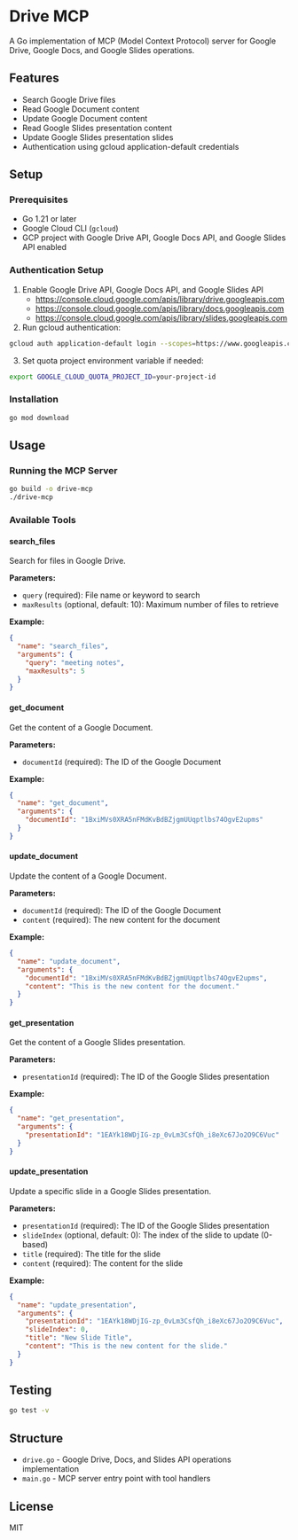 # Drive MCP

A Go implementation of MCP (Model Context Protocol) server for Google Drive, Google Docs, and Google Slides operations.

## Features

- Search Google Drive files
- Read Google Document content
- Update Google Document content
- Read Google Slides presentation content
- Update Google Slides presentation slides
- Authentication using gcloud application-default credentials

## Setup

### Prerequisites

- Go 1.21 or later
- Google Cloud CLI (`gcloud`)
- GCP project with Google Drive API, Google Docs API, and Google Slides API enabled

### Authentication Setup

1. Enable Google Drive API, Google Docs API, and Google Slides API
    * https://console.cloud.google.com/apis/library/drive.googleapis.com
    * https://console.cloud.google.com/apis/library/docs.googleapis.com
    * https://console.cloud.google.com/apis/library/slides.googleapis.com
2. Run gcloud authentication:

```bash
gcloud auth application-default login --scopes=https://www.googleapis.com/auth/cloud-platform,https://www.googleapis.com/auth/drive
```

3. Set quota project environment variable if needed:

```bash
export GOOGLE_CLOUD_QUOTA_PROJECT_ID=your-project-id
```

### Installation

```bash
go mod download
```

## Usage

### Running the MCP Server

```bash
go build -o drive-mcp
./drive-mcp
```

### Available Tools

#### search_files

Search for files in Google Drive.

**Parameters:**
- `query` (required): File name or keyword to search
- `maxResults` (optional, default: 10): Maximum number of files to retrieve

**Example:**
```json
{
  "name": "search_files",
  "arguments": {
    "query": "meeting notes",
    "maxResults": 5
  }
}
```

#### get_document

Get the content of a Google Document.

**Parameters:**
- `documentId` (required): The ID of the Google Document

**Example:**
```json
{
  "name": "get_document",
  "arguments": {
    "documentId": "1BxiMVs0XRA5nFMdKvBdBZjgmUUqptlbs74OgvE2upms"
  }
}
```

#### update_document

Update the content of a Google Document.

**Parameters:**
- `documentId` (required): The ID of the Google Document
- `content` (required): The new content for the document

**Example:**
```json
{
  "name": "update_document",
  "arguments": {
    "documentId": "1BxiMVs0XRA5nFMdKvBdBZjgmUUqptlbs74OgvE2upms",
    "content": "This is the new content for the document."
  }
}
```

#### get_presentation

Get the content of a Google Slides presentation.

**Parameters:**
- `presentationId` (required): The ID of the Google Slides presentation

**Example:**
```json
{
  "name": "get_presentation",
  "arguments": {
    "presentationId": "1EAYk18WDjIG-zp_0vLm3CsfQh_i8eXc67Jo2O9C6Vuc"
  }
}
```

#### update_presentation

Update a specific slide in a Google Slides presentation.

**Parameters:**
- `presentationId` (required): The ID of the Google Slides presentation
- `slideIndex` (optional, default: 0): The index of the slide to update (0-based)
- `title` (required): The title for the slide
- `content` (required): The content for the slide

**Example:**
```json
{
  "name": "update_presentation",
  "arguments": {
    "presentationId": "1EAYk18WDjIG-zp_0vLm3CsfQh_i8eXc67Jo2O9C6Vuc",
    "slideIndex": 0,
    "title": "New Slide Title",
    "content": "This is the new content for the slide."
  }
}
```

## Testing

```bash
go test -v
```

## Structure

- `drive.go` - Google Drive, Docs, and Slides API operations implementation
- `main.go` - MCP server entry point with tool handlers

## License

MIT
